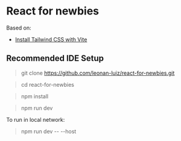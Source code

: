 # React for newbies
Based on:
- [Install Tailwind CSS with Vite](https://tailwindcss.com/docs/guides/vite)

## Recommended IDE Setup
> git clone https://github.com/leonan-luiz/react-for-newbies.git

> cd react-for-newbies

> npm install

> npm run dev

To run in local network:
> npm run dev -- --host